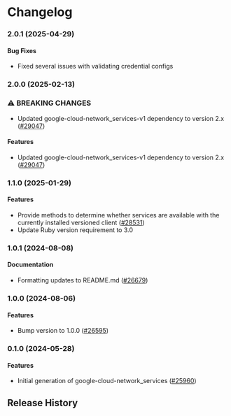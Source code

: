 # Changelog

### 2.0.1 (2025-04-29)

#### Bug Fixes

* Fixed several issues with validating credential configs 

### 2.0.0 (2025-02-13)

### ⚠ BREAKING CHANGES

* Updated google-cloud-network_services-v1 dependency to version 2.x ([#29047](https://github.com/googleapis/google-cloud-ruby/issues/29047))

#### Features

* Updated google-cloud-network_services-v1 dependency to version 2.x ([#29047](https://github.com/googleapis/google-cloud-ruby/issues/29047)) 

### 1.1.0 (2025-01-29)

#### Features

* Provide methods to determine whether services are available with the currently installed versioned client ([#28531](https://github.com/googleapis/google-cloud-ruby/issues/28531)) 
* Update Ruby version requirement to 3.0 

### 1.0.1 (2024-08-08)

#### Documentation

* Formatting updates to README.md ([#26679](https://github.com/googleapis/google-cloud-ruby/issues/26679)) 

### 1.0.0 (2024-08-06)

#### Features

* Bump version to 1.0.0 ([#26595](https://github.com/googleapis/google-cloud-ruby/issues/26595)) 

### 0.1.0 (2024-05-28)

#### Features

* Initial generation of google-cloud-network_services ([#25960](https://github.com/googleapis/google-cloud-ruby/issues/25960)) 

## Release History
